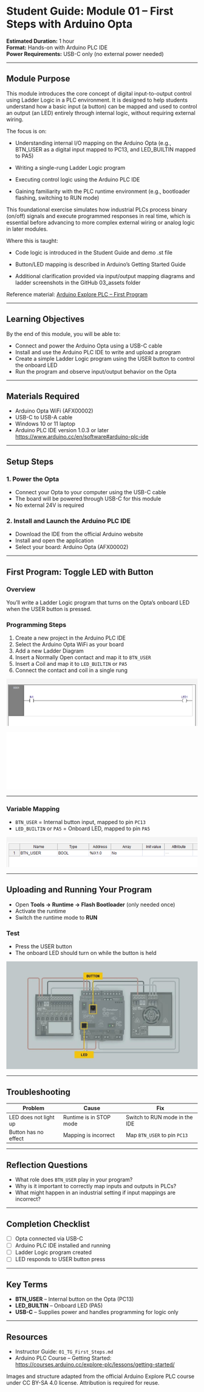 # Student Guide: Module 01 – First Steps with Arduino Opta

**Estimated Duration:** 1 hour  
**Format:** Hands-on with Arduino PLC IDE  
**Power Requirements:** USB-C only (no external power needed)

---

## Module Purpose
This module introduces the core concept of digital input-to-output control using Ladder Logic in a PLC environment. It is designed to help students understand how a basic input (a button) can be mapped and used to control an output (an LED) entirely through internal logic, without requiring external wiring.

The focus is on:

- Understanding internal I/O mapping on the Arduino Opta (e.g., BTN_USER as a digital input mapped to PC13, and LED_BUILTIN mapped to PA5)

- Writing a single-rung Ladder Logic program

- Executing control logic using the Arduino PLC IDE

- Gaining familiarity with the PLC runtime environment (e.g., bootloader flashing, switching to RUN mode)

This foundational exercise simulates how industrial PLCs process binary (on/off) signals and execute programmed responses in real time, which is essential before advancing to more complex external wiring or analog logic in later modules.

Where this is taught:

- Code logic is introduced in the Student Guide and demo .st file

- Button/LED mapping is described in Arduino’s Getting Started Guide

- Additional clarification provided via input/output mapping diagrams and ladder screenshots in the GitHub 03_assets folder

Reference material: [Arduino Explore PLC – First Program](https://courses.arduino.cc/explore-plc/lessons/getting-started/)


---

## Learning Objectives

By the end of this module, you will be able to:

- Connect and power the Arduino Opta using a USB-C cable  
- Install and use the Arduino PLC IDE to write and upload a program  
- Create a simple Ladder Logic program using the USER button to control the onboard LED  
- Run the program and observe input/output behavior on the Opta  

---

## Materials Required

- Arduino Opta WiFi (AFX00002)  
- USB-C to USB-A cable  
- Windows 10 or 11 laptop  
- Arduino PLC IDE version 1.0.3 or later  
  https://www.arduino.cc/en/software#arduino-plc-ide  

---

## Setup Steps

### 1. Power the Opta

- Connect your Opta to your computer using the USB-C cable  
- The board will be powered through USB-C for this module  
- No external 24V is required  

### 2. Install and Launch the Arduino PLC IDE

- Download the IDE from the official Arduino website  
- Install and open the application  
- Select your board: Arduino Opta (AFX00002)  

---

## First Program: Toggle LED with Button

### Overview

You’ll write a Ladder Logic program that turns on the Opta’s onboard LED when the USER button is pressed.

### Programming Steps

1. Create a new project in the Arduino PLC IDE  
2. Select the Arduino Opta WiFi as your board  
3. Add a new Ladder Diagram  
4. Insert a Normally Open contact and map it to `BTN_USER`  
5. Insert a Coil and map it to `LED_BUILTIN` or `PA5`  
6. Connect the contact and coil in a single rung

![Ladder Logic Diagram](../../03_assets/01_first_steps/01_ladder_logic.png)

![Ladder Logic TXT](../../02_code_samples/01_First_Steps_ladder_logic.txt)

---

### Variable Mapping

- `BTN_USER` = Internal button input, mapped to pin `PC13`  
- `LED_BUILTIN` or `PA5` = Onboard LED, mapped to pin `PA5`

![Variable Mapping Table](../../03_assets/01_first_steps/01_button_mapping.png)

---

## Uploading and Running Your Program

- Open **Tools → Runtime → Flash Bootloader** (only needed once)  
- Activate the runtime  
- Switch the runtime mode to **RUN**  

### Test

- Press the USER button  
- The onboard LED should turn on while the button is held  

![Input/Output Behavior](../../03_assets/01_first_steps/01_input-output.jpg)

---

## Troubleshooting

| Problem                | Cause                      | Fix                                 |
|------------------------|----------------------------|--------------------------------------|
| LED does not light up  | Runtime is in STOP mode    | Switch to RUN mode in the IDE       |
| Button has no effect   | Mapping is incorrect       | Map `BTN_USER` to pin `PC13`        |

---

## Reflection Questions

- What role does `BTN_USER` play in your program?  
- Why is it important to correctly map inputs and outputs in PLCs?  
- What might happen in an industrial setting if input mappings are incorrect?

---

## Completion Checklist

- [ ] Opta connected via USB-C  
- [ ] Arduino PLC IDE installed and running  
- [ ] Ladder Logic program created  
- [ ] LED responds to USER button press  

---

## Key Terms

- **BTN_USER** – Internal button on the Opta (PC13)  
- **LED_BUILTIN** – Onboard LED (PA5)  
- **USB-C** – Supplies power and handles programming for logic only  

---

## Resources

- Instructor Guide: `01_TG_First_Steps.md`  
- Arduino PLC Course – Getting Started:  
  https://courses.arduino.cc/explore-plc/lessons/getting-started/

Images and structure adapted from the official Arduino Explore PLC course under CC BY-SA 4.0 license. Attribution is required for reuse.
